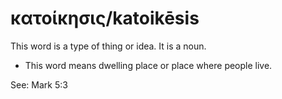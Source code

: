 # κατοίκησις/katoikēsis
This word is a type of thing or idea. It is a noun. 

* This word means dwelling place or place where people live.

See: Mark 5:3
